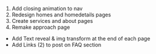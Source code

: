 1. Add closing animation to nav
2. Redesign homes and homedetails pages
3. Create services and about pages
4. Remake approach page

- Add Text reveal & img transform at the end of each page
- Add Links (2) to post on FAQ section
